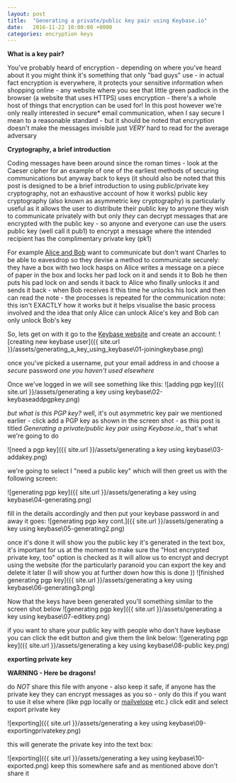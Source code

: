 ```yaml
---
layout: post
title:  "Generating a private/public key pair using Keybase.io"
date:   2016-11-22 10:00:00 +0000
categories: encryption keys
---
```


__What is a key pair?__

You've probably heard of encryption - depending on where you've heard about it you might think it's something that only "bad guys" use - in actual fact encryption is everywhere, it protects your sensitive information when shopping online - any website where you see that little green padlock in the browser (a website that uses HTTPS) uses encryption - there's a whole host of things that encryption can be used for!
In this post however we're only really interested in secure* email communication, when I say secure I mean to a reasonable standard - but it should be noted that encryption doesn't make the messages invisible just *VERY* hard to read for the average adversary

__Cryptography, a brief introduction__

Coding messages have been around since the roman times - look at the Caeser cipher for an example of one of the earliest methods of securing communications
but anyway back to keys (it should also be noted that this post is designed to be a brief introduction to using public/private key cryptography, not an exhaustive account of how it works) public key cryptography (also known as asymmetric key cryptography) is particularly useful as it allows the user to distribute their public key to anyone they wish to communicate privately with but only _they_ can decrypt messages that are encrypted with the public key - so anyone and everyone can use the users public key (well call it pub1) to encrypt a message where the intended recipient has the complimentary private key (pk1)

For example [Alice and Bob][1] want to communicate but don't want Charles to be able to eavesdrop
so they devise a method to communicate securely:
they have a box with two lock hasps on Alice writes a message on a piece of paper in the box and locks her pad lock on it and sends it to Bob
he then puts his pad lock on and sends it back to Alice who finally unlocks it and sends it back - when Bob receives it this time he unlocks his lock and then can read the note - the processes is repeated for the communication
 note: this isn't EXACTLY how it works but it helps visualise the basic process involved and the idea that only Alice can unlock Alice's key and Bob can only unlock Bob's key

So, lets get on with it go to the [Keybase website][2]
and create an account:
![creating new keybase user]({{ site.url }}/assets/generating_a_key_using_keybase\01-joiningkeybase.png)

once you've picked a username, put your email address in and choose a *secure* password *one you haven't used elsewhere*

Once we've logged in we will see something like this:
![adding pgp key]({{ site.url }}/assets/generating a key using keybase\02-keybaseaddpgpkey.png)

*but what is this PGP key?* well, it's out asymmetric key pair we mentioned earlier - click add a PGP key as shown in the screen shot - as this post is titled _Generating a private/public key pair using Keybase.io__ that's what we're going to do

![need a pgp key]({{ site.url }}/assets/generating a key using keybase\03-addakey.png)

we're going to select I "need a public key" which will then greet us with the following screen:

![generating pgp key]({{ site.url }}/assets/generating a key using keybase\04-generating.png)

fill in the details accordingly and then put your keybase password in and away it goes:
![generating pgp key cont.]({{ site.url }}/assets/generating a key using keybase\05-generating2.png)

once it's done it will show you the public key it's generated in the text box, it's important for us at the moment to make sure the "Host encrypted private key, too" option is checked as it will allow us to encrypt and decrypt using the website (for the particularly paranoid you can export the key and delete it later (I will show you at further down how this is done ))
![finished generating pgp key]({{ site.url }}/assets/generating a key using keybase\06-generating3.png)

Now that the keys have been generated you'll something similar to the screen shot below
![generating pgp key]({{ site.url }}/assets/generating a key using keybase\07-editkey.png)

if you want to share your public key with people who don't have keybase you can click the edit button and give them the link below:
![generating pgp key]({{ site.url }}/assets/generating a key using keybase\08-public key.png)

__exporting private key__

**WARNING - Here be dragons!**

do *NOT* share this file with anyone - also keep it safe, if anyone has the private key they can encrypt messages as you so - only do this if you want to use it else where (like pgp locally or [mailvelope][3] etc.) click edit and select export private key

![exporting]({{ site.url }}/assets/generating a key using keybase\09-exportingprivatekey.png)

this will generate the private key into the text box:

![exporting]({{ site.url }}/assets/generating a key using keybase\10-exported.png)
keep this somewhere safe and as mentioned above don't share it


   [1]: https://en.wikipedia.org/wiki/Alice_and_Bob "Alice and Bob"
   [2]: https://keybase.io "Keybase"
   [3]: https://www.mailvelope.com "mailvelope"
